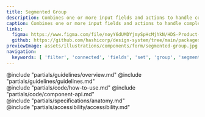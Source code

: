 ```yaml
---
title: Segmented Group
description: Combines one or more input fields and actions to handle complex filtering and data collection.
caption: Combines one or more input fields and actions to handle complex filtering and data collection.
links:
  figma: https://www.figma.com/file/noyY6dUMDYjmySpHcMjhkN/HDS-Product---Components?node-id=30150%3A45701&t=akpWrhSdwygOH6md-1
  github: https://github.com/hashicorp/design-system/tree/main/packages/components/addon/components/hds/segmented-group
previewImage: assets/illustrations/components/form/segmented-group.jpg
navigation:
  keywords: [ 'filter', 'connected', 'fields', 'set', 'group', 'segment', 'form', 'button', 'dropdown', 'input', 'select' ]
---
```


<section data-tab="Guidelines">
  @include "partials/guidelines/overview.md"
  @include "partials/guidelines/guidelines.md"
</section>

<section data-tab="Code">
  @include "partials/code/how-to-use.md"
  @include "partials/code/component-api.md"
</section>

<section data-tab="Specifications">
  @include "partials/specifications/anatomy.md"
</section>

<section data-tab="Accessibility">
  @include "partials/accessibility/accessibility.md"
</section>

